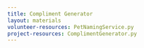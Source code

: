 ```yaml
---
title: Compliment Generator
layout: materials
volunteer-resources: PetNamingService.py
project-resources: ComplimentGenerator.py
---
```


